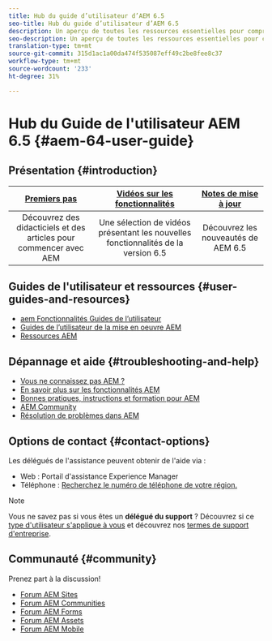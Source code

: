 ```yaml
---
title: Hub du guide d’utilisateur d’AEM 6.5
seo-title: Hub du guide d’utilisateur d’AEM 6.5
description: Un aperçu de toutes les ressources essentielles pour comprendre, installer, gérer et utiliser l'AEM 6.5
seo-description: Un aperçu de toutes les ressources essentielles pour comprendre, installer, gérer et utiliser l'AEM 6.5
translation-type: tm+mt
source-git-commit: 315d1ac1a00da474f535087eff49c2be8fee8c37
workflow-type: tm+mt
source-wordcount: '233'
ht-degree: 31%

---
```



# Hub du Guide de l&#39;utilisateur AEM 6.5 {#aem-64-user-guide}

## Présentation {#introduction}

| [Premiers pas](https://helpx.adobe.com/fr/experience-manager/get-started.html) | [Vidéos sur les fonctionnalités](https://helpx.adobe.com/fr/experience-manager/kt/index/aem-6-5-videos.html) | [Notes de mise à jour](https://helpx.adobe.com/fr/experience-manager/6-5/release-notes.html ) |
|:-:|:-:|:-:|
| Découvrez des didacticiels et des articles pour commencer avec AEM | Une sélection de vidéos présentant les nouvelles fonctionnalités de la version 6.5 | Découvrez les nouveautés de AEM 6.5 |

## Guides de l&#39;utilisateur et ressources {#user-guides-and-resources}

* [aem Fonctionnalités Guides de l’utilisateur](capabilities.md)
* [Guides de l’utilisateur de la mise en oeuvre AEM](implementation.md)
* [Ressources AEM](resources.md)

## Dépannage et aide {#troubleshooting-and-help}

* [Vous ne connaissez pas AEM ?](new.md)
* [En savoir plus sur les fonctionnalités AEM](learn.md)
* [Bonnes pratiques, instructions et formation pour AEM](best-practice.md)
* [AEM Community](community.md)
* [Résolution de problèmes dans AEM](troubleshooting.md)

## Options de contact {#contact-options}

Les délégués de l&#39;assistance peuvent obtenir de l&#39;aide via :

* Web : Portail d&#39;assistance Experience Manager
* Téléphone : [Recherchez le numéro de téléphone de votre région.](https://helpx.adobe.com/contact/dma-external/DMACustomeCareRegionalPhoneNumbers.html)

>[!NOTE]
>
>Vous ne savez pas si vous êtes un **délégué du support** ? Découvrez si ce [type d&#39;utilisateur s&#39;applique à vous](https://helpx.adobe.com/experience-cloud/supported-users.html) et découvrez nos [termes de support d&#39;entreprise](https://helpx.adobe.com/support/programs/enterprise-support-terms.html).

## Communauté {#community}

Prenez part à la discussion!

* [Forum AEM Sites](http://help-forums.adobe.com/content/adobeforums/en/experience-manager-forum/adobe-experience-manager.html)
* [Forum AEM Communities](http://help-forums.adobe.com/content/adobeforums/en/experience-manager-forum/aem-communities.html)
* [Forum AEM Forms](http://help-forums.adobe.com/content/adobeforums/en/experience-manager-forum/aem-forms.html)
* [Forum AEM Assets](http://help-forums.adobe.com/content/adobeforums/en/experience-manager-forum/aem-assets.html)
* [Forum AEM Mobile](http://forums.adobe.com/community/experiencemanagermobile)
